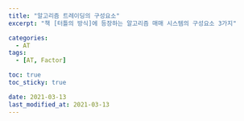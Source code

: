```yaml
---
title: "알고리즘 트레이딩의 구성요소"
excerpt: "책 [터틀의 방식]에 등장하는 알고리즘 매매 시스템의 구성요소 3가지"

categories:
  - AT
tags:
  - [AT, Factor]

toc: true
toc_sticky: true

date: 2021-03-13
last_modified_at: 2021-03-13
---
```



